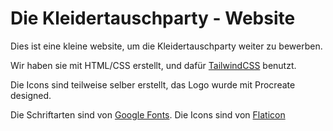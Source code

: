 # Die Kleidertauschparty - Website

Dies ist eine kleine website, um die Kleidertauschparty weiter zu bewerben.

Wir haben sie mit HTML/CSS erstellt, und dafür [TailwindCSS](https://tailwindcss.com) benutzt.

Die Icons sind teilweise selber erstellt, das Logo wurde mit Procreate designed.

Die Schriftarten sind von [Google Fonts](https://fonts.google.com/).
Die Icons sind von [Flaticon](https://www.flaticon.com)